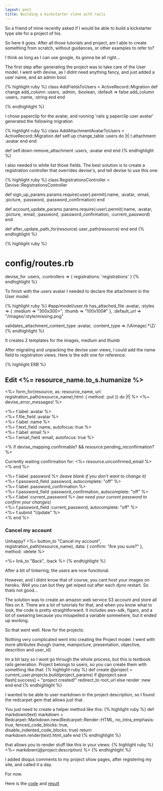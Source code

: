 ```yaml
---
layout: post
title: Building a kickstarter clone with rails
---
```


So a friend of mine recently asked if I would be able to build a kickstarter type site for a project of his. 
<!--more-->
So here it goes. After all those tutorials and project, am I able to create something from scratch, without guidances, or other examples to refer to?

I think as long as I can use google, its gonna be all right...

The first step after generating the project was to take care of the User model.
I went with devise, as I didnt need anything fancy, and just added a user name, and an admin bool.


{% highlight ruby %}
class AddFieldsToUsers < ActiveRecord::Migration
  def change
    add_column :users, :admin, :boolean, :default => false
    add_column :users, :name, :string
  end
end

{% endhighlight %}

I chose paperclip for the avatar, and running 'rails g paperclip user avatar' generated the following migration

{% highlight ruby %}
class AddAttachmentAvatarToUsers < ActiveRecord::Migration
  def self.up
    change_table :users do |t|
      t.attachment :avatar
    end
  end

  def self.down
    remove_attachment :users, :avatar
  end
end
{% endhighlight %}

I also needed to white list those fields. The best solution is to create a registration controller that overrides devise's, and tell devise to use this one:

{% highlight ruby %}
class RegistrationsController < Devise::RegistrationsController

  def sign_up_params
    params.require(:user).permit(:name, :avatar, :email, :picture, :password, :password_confirmation)
  end

  def account_update_params
    params.require(:user).permit(:name, :avatar, :picture, :email, :password, :password_confirmation, :current_password)
  end

  def after_update_path_for(resource)
      user_path(resource)
    end
end
{% endhighlight %}

{% highlight ruby %}
# config/routes.rb
devise_for :users, :controllers => { registrations: 'registrations' }
{% endhighlight %}

To finish with the users avatar I needed to declare the attachment in the User model:

{% highlight ruby %}
#app/model/user.rb
 has_attached_file :avatar, :styles => { :medium => "300x300>", :thumb => "100x100#" },
    :default_url => "/images/:style/missing.png"

  validates_attachment_content_type :avatar, :content_type => /\Aimage\/.*\Z/
{% endhighlight %}

It creates 2 templates for the images, medium and thumb

After migrating and unpacking the devise user views, I could add the name field to registration views. Here is the edit one for reference:

{% highlight ERB %}
<h2>Edit <%= resource_name.to_s.humanize %></h2>

<%= form_for(resource, as: resource_name, url: registration_path(resource_name),html: { method: :put }) do |f| %>
  <%= devise_error_messages! %>


  <span class="avatar field">
    <%= f.label :avatar %><br />
    <%= f.file_field :avatar %>
  </span>

  <div class="field">
    <%= f.label :name %><br />
    <%= f.text_field :name, autofocus: true %>
  </div>

  <div class="field">
    <%= f.label :email %><br />
    <%= f.email_field :email, autofocus: true %>
  </div>

  <% if devise_mapping.confirmable? && resource.pending_reconfirmation? %>
    <div>Currently waiting confirmation for: <%= resource.unconfirmed_email %></div>
  <% end %>

  <div class="field">
    <%= f.label :password %> <i>(leave blank if you don't want to change it)</i><br />
    <%= f.password_field :password, autocomplete: "off" %>
  </div>

  <div class="field">
    <%= f.label :password_confirmation %><br />
    <%= f.password_field :password_confirmation, autocomplete: "off" %>
  </div>

  <div class="field">
    <%= f.label :current_password %> <i>(we need your current password to confirm your changes)</i><br />
    <%= f.password_field :current_password, autocomplete: "off" %>
  </div>

  <div class="actions">
    <%= f.submit "Update" %>
  </div>
<% end %>

<h3>Cancel my account</h3>

<p>Unhappy? <%= button_to "Cancel my account", registration_path(resource_name), data: { confirm: "Are you sure?" }, method: :delete %></p>

<%= link_to "Back", :back %>
{% endhighlight %}




After a bit of tinkering, the users are now functional.

However, and I didnt know that of course, you cant host your images on heroku. Well you can but they get wiped out after each dyno restart. So thats not good...

The solution was to create an amazon web service S3 account and store all files on it. There are a lot of tutorials for that, and when you know what to look, the code is pretty straightforward.
It includes aws-sdk, figaro, and a lot of swearing because you misspelled a variable somewhere, but it ended up working.

So that went well. Now for the projects:


Nothing very complicated went into creating the Project model. I went with more attributes though (name, mainpicture, presentation, objective, descrition and user_id)

Im a bit lazy so I wont go through the whole process, but this is textbook rails generation. Project belongs to users, so you can create them with something like that:
{% highlight ruby %}
def create
    @project = current_user.projects.build(project_params)
    if @project.save
      flash[:success] = "project created!"
      redirect_to root_url
    else
      render :new
    end
  end
{% endhighlight %}


I wanted to be able to user markdown in the project description, so I found the redcarpet gem that allows just that.

You just need to create a helper method like this:
{% highlight ruby %}
 def markdown(text)
  markdown = Redcarpet::Markdown.new(Redcarpet::Render::HTML,
      no_intra_emphasis: true, 
      fenced_code_blocks: true,   
      disable_indented_code_blocks: true)
    return markdown.render(text).html_safe
  end
{% endhighlight %}

that allows you to render stuff like this in your views:
{% highlight ruby %}
<%= markdown(@project.description) %>
{% endhighlight %}

I added disqus comments to my project show pages, after registering my site, and called it a day.

For now.


Here is the [code](https://github.com/AtActionPark/gimme_plz) and [result](https://shielded-taiga-9226.herokuapp.com/)